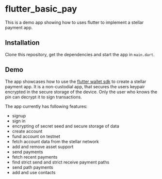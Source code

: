 # flutter_basic_pay
This is a demo app showing how to uses flutter to implement a stellar payment app.

## Installation

Clone this repository, get the dependencies and start the app in `main.dart`.

## Demo

The app showcases how to use the [flutter wallet sdk](https://github.com/Soneso/stellar_wallet_flutter_sdk/)
to create a stellar payment app. It is a non-custodial app, that secures the users keypair encrypted in the
secure storage of the device. Only the user who knows the pin can decrypt it to sign transactions.

The app currently has following features:

- signup
- sign in
- encrypting of secret seed and secure storage of data
- create account
- fund account on testnet
- fetch account data from the stellar network
- add and remove asset support
- send payments
- fetch recent payments
- find strict send and strict receive payment paths
- send path payments
- add and use contacts